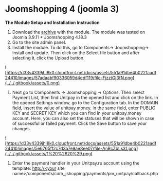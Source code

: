 # Joomshopping 4 \(joomla 3\)

**The Module Setup and Installation Instruction**

1. Download the [archive](https://github.com/unitpay/jshopping-module/releases/download/v2.0.1/jshopping-module-2.0.1.zip) with the module. The module was tested on Joomla 3.9.11 + Joomshopping 4.18.3
2. Go to the site admin panel.
3. Install the module. To do this, go to Components-&gt; Joomshopping-&gt; Install and update. Then click on the Select file button and after selecting it, click the Upload button.

![https://d33v4339jhl8k0.cloudfront.net/docs/assets/551a91dbe4b0221aadf24410/images/57adaabf90336059d4edf119/file-FjzztGj3fN.png](../../.gitbook/assets/0.png)

1. Next go to Components -&gt; Joomshopping -&gt; Options. Then select Payment List, then find Unitpay in the opened list and click on the link. In the opened Settings window, go to the Configuration tab. In the DOMAIN field, insert the value of unitpay.money. In the same field, enter PUBLIC KEY and SECRET KEY which you can find in your unitpay.money account. Here, you can also set the statuses that will be shown in case of successful or failed payment. Click the Save button to save your changes.

![https://d33v4339jhl8k0.cloudfront.net/docs/assets/551a91dbe4b0221aadf24410/images/5e6765ff2c7d3a7e9ae8ee07/file-AnBcZbLs31.png](../../.gitbook/assets/1%20%2820%29.png)

1. Enter the payment handler in your Unitpay.ru account using the template: [http://&lt;your](http://<your) site name&gt;/components/com\_jshopping/payments/pm\_unitpay/callback.php

